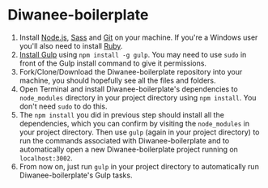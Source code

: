 # Diwanee-boilerplate

1. Install [Node.js](http://nodejs.org/download), [Sass](http://sass-lang.com/tutorial.html) and [Git](http://git-scm.com) on your machine. If you're a Windows user you'll also need to install [Ruby](http://rubyinstaller.org/downloads).
2. [Install Gulp](http://Gulpjs.com/) using `npm install -g gulp`. You may need to use `sudo` in front of the Gulp install command to give it permissions.
3. Fork/Clone/Download the Diwanee-boilerplate repository into your machine, you should hopefully see all the files and folders.
4. Open Terminal and install Diwanee-boilerplate's dependencies to `node_modules` directory in your project directory using `npm install`. You don't need `sudo` to do this.
5. The `npm install` you did in previous step should install all the dependencies, which you can confirm by visiting the `node_modules` in your project directory. Then use `gulp` (again in your project directory) to run the commands associated with Diwanee-boilerplate and to automatically open a new Diwanee-boilerplate project running on `localhost:3002`.
6. From now on, just run `gulp` in your project directory to automatically run Diwanee-boilerplate's Gulp tasks.

